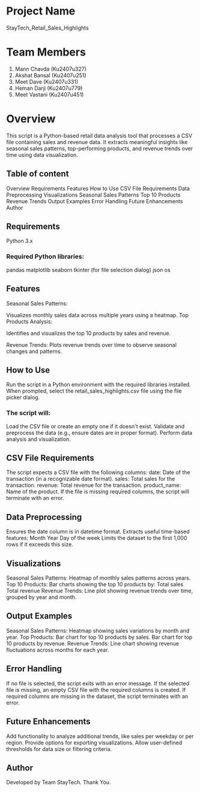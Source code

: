 # Project Name

StayTech_Retail_Sales_Highlights

# Team Members
1. Mann Chavda (Ku2407u327)
2. Akshat Bansal (Ku2407u251)
3. Meet Dave (Ku2407u331)
4. Heman Darji (Ku2407u779)
5. Meet Vastani (Ku2407u451)

 # Overview
 
This script is a Python-based retail data analysis tool that processes a CSV file containing sales and revenue data. It extracts meaningful insights like seasonal sales patterns, top-performing products, and revenue trends over time using data visualization.

## Table of content
Overview
Requirements
Features
How to Use
CSV File Requirements
Data Preprocessing
Visualizations
Seasonal Sales Patterns
Top 10 Products
Revenue Trends
Output Examples
Error Handling
Future Enhancements
Author



## Requirements
Python 3.x


### Required Python libraries:
pandas
matplotlib
seaborn
tkinter (for file selection dialog)
json
os 

## Features
Seasonal Sales Patterns:

Visualizes monthly sales data across multiple years using a heatmap.
Top Products Analysis:

Identifies and visualizes the top 10 products by sales and revenue.

Revenue Trends:
Plots revenue trends over time to observe seasonal changes and patterns.

## How to Use
Run the script in a Python environment with the required libraries installed.
When prompted, select the retail_sales_highlights.csv file using the file picker dialog.

### The script will:
Load the CSV file or create an empty one if it doesn't exist.
Validate and preprocess the data (e.g., ensure dates are in proper format).
Perform data analysis and visualization.

## CSV File Requirements
The script expects a CSV file with the following columns:
date: Date of the transaction (in a recognizable date format).
sales: Total sales for the transaction.
revenue: Total revenue for the transaction.
product_name: Name of the product.
If the file is missing required columns, the script will terminate with an error.

## Data Preprocessing
Ensures the date column is in datetime format.
Extracts useful time-based features:
Month
Year
Day of the week
Limits the dataset to the first 1,000 rows if it exceeds this size.

## Visualizations

Seasonal Sales Patterns:
Heatmap of monthly sales patterns across years.
Top 10 Products:
Bar charts showing the top 10 products by:
Total sales
Total revenue
Revenue Trends:
Line plot showing revenue trends over time, grouped by year and month.

## Output Examples
Seasonal Sales Patterns: Heatmap showing sales variations by month and year.
Top Products:
Bar chart for top 10 products by sales.
Bar chart for top 10 products by revenue.
Revenue Trends: Line chart showing revenue fluctuations across months for each year.

## Error Handling
If no file is selected, the script exits with an error message.
If the selected file is missing, an empty CSV file with the required columns is created.
If required columns are missing in the dataset, the script terminates with an error.

## Future Enhancements
Add functionality to analyze additional trends, like sales per weekday or per region.
Provide options for exporting visualizations.
Allow user-defined thresholds for data size or filtering criteria.

## Author
Developed by Team StayTech.
Thank You.
